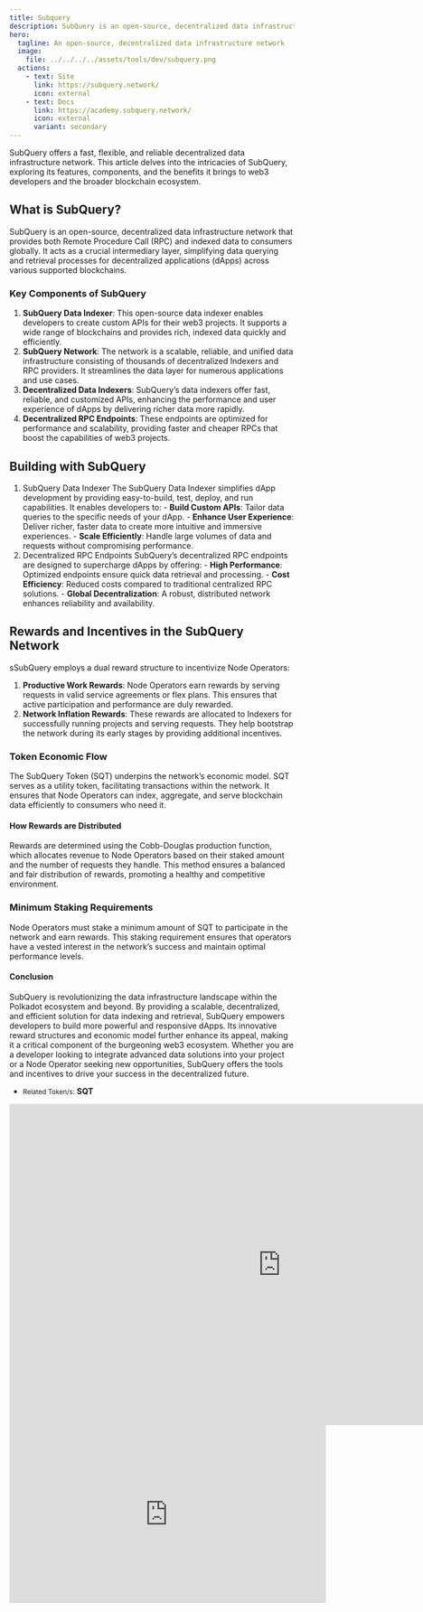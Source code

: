 ```yaml
---
title: Subquery
description: SubQuery is an open-source, decentralized data infrastructure network that provides both Remote Procedure Call (RPC) and indexed data.
hero:
  tagline: An open-source, decentralized data infrastructure network
  image: 
    file: ../../../../assets/tools/dev/subquery.png
  actions:
    - text: Site
      link: https://subquery.network/
      icon: external
    - text: Docs
      link: https://academy.subquery.network/
      icon: external
      variant: secondary
---
```


SubQuery offers a fast, flexible, and reliable decentralized data infrastructure network. This article delves into the intricacies of SubQuery, exploring its features, components, and the benefits it brings to web3 developers and the broader blockchain ecosystem.

## What is SubQuery?
SubQuery is an open-source, decentralized data infrastructure network that provides both Remote Procedure Call (RPC) and indexed data to consumers globally. It acts as a crucial intermediary layer, simplifying data querying and retrieval processes for decentralized applications (dApps) across various supported blockchains.

### Key Components of SubQuery
1. **SubQuery Data Indexer**: This open-source data indexer enables developers to create custom APIs for their web3 projects. It supports a wide range of blockchains and provides rich, indexed data quickly and efficiently.
2. **SubQuery Network**: The network is a scalable, reliable, and unified data infrastructure consisting of thousands of decentralized Indexers and RPC providers. It streamlines the data layer for numerous applications and use cases.
3. **Decentralized Data Indexers**: SubQuery’s data indexers offer fast, reliable, and customized APIs, enhancing the performance and user experience of dApps by delivering richer data more rapidly.
4. **Decentralized RPC Endpoints**: These endpoints are optimized for performance and scalability, providing faster and cheaper RPCs that boost the capabilities of web3 projects.

## Building with SubQuery
1. SubQuery Data Indexer
The SubQuery Data Indexer simplifies dApp development by providing easy-to-build, test, deploy, and run capabilities. It enables developers to:
        - **Build Custom APIs**: Tailor data queries to the specific needs of your dApp.
        - **Enhance User Experience**: Deliver richer, faster data to create more intuitive and immersive experiences.
        - **Scale Efficiently**: Handle large volumes of data and requests without compromising performance.
2. Decentralized RPC Endpoints
SubQuery’s decentralized RPC endpoints are designed to supercharge dApps by offering:
        - **High Performance**: Optimized endpoints ensure quick data retrieval and processing.
        - **Cost Efficiency**: Reduced costs compared to traditional centralized RPC solutions.
        - **Global Decentralization**: A robust, distributed network enhances reliability and availability.

## Rewards and Incentives in the SubQuery Network
sSubQuery employs a dual reward structure to incentivize Node Operators:
1. **Productive Work Rewards**: Node Operators earn rewards by serving requests in valid service agreements or flex plans. This ensures that active participation and performance are duly rewarded.
2. **Network Inflation Rewards**: These rewards are allocated to Indexers for successfully running projects and serving requests. They help bootstrap the network during its early stages by providing additional incentives.

### Token Economic Flow
The SubQuery Token (SQT) underpins the network’s economic model. SQT serves as a utility token, facilitating transactions within the network. It ensures that Node Operators can index, aggregate, and serve blockchain data efficiently to consumers who need it.

#### How Rewards are Distributed
Rewards are determined using the Cobb-Douglas production function, which allocates revenue to Node Operators based on their staked amount and the number of requests they handle. This method ensures a balanced and fair distribution of rewards, promoting a healthy and competitive environment.

### Minimum Staking Requirements
Node Operators must stake a minimum amount of SQT to participate in the network and earn rewards. This staking requirement ensures that operators have a vested interest in the network’s success and maintain optimal performance levels.

#### Conclusion
SubQuery is revolutionizing the data infrastructure landscape within the Polkadot ecosystem and beyond. By providing a scalable, decentralized, and efficient solution for data indexing and retrieval, SubQuery empowers developers to build more powerful and responsive dApps. Its innovative reward structures and economic model further enhance its appeal, making it a critical component of the burgeoning web3 ecosystem.
Whether you are a developer looking to integrate advanced data solutions into your project or a Node Operator seeking new opportunities, SubQuery offers the tools and incentives to drive your success in the decentralized future.
- <small>Related Token/s:</small> **SQT**



<iframe src="https://docs.google.com/presentation/d/e/2PACX-1vQN95gX-oyE69itSue44MKgpRwjUcTRMtZ5BGn0uzOCO3okZBK6rpaB3N2LMaJVhk8XJ1CB5dJ6hmgJ/embed?start=false&loop=false&delayms=3000" frameborder="0" width="960" height="569" allowfullscreen="true" mozallowfullscreen="true" webkitallowfullscreen="true"></iframe>

<iframe width="560" height="315" src="https://www.youtube.com/embed/9_ve6VzL3b0?si=IUB7Dm4BUb0pK4Ad" title="YouTube video player" frameborder="0" allow="accelerometer; autoplay; clipboard-write; encrypted-media; gyroscope; picture-in-picture; web-share" referrerpolicy="strict-origin-when-cross-origin" allowfullscreen></iframe>
